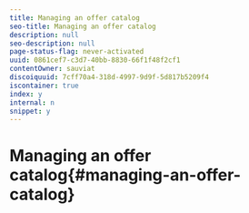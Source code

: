 ```yaml
---
title: Managing an offer catalog
seo-title: Managing an offer catalog
description: null
seo-description: null
page-status-flag: never-activated
uuid: 0861cef7-c3d7-40bb-8830-66f1f48f2cf1
contentOwner: sauviat
discoiquuid: 7cff70a4-318d-4997-9d9f-5d817b5209f4
iscontainer: true
index: y
internal: n
snippet: y
---
```


# Managing an offer catalog{#managing-an-offer-catalog}

